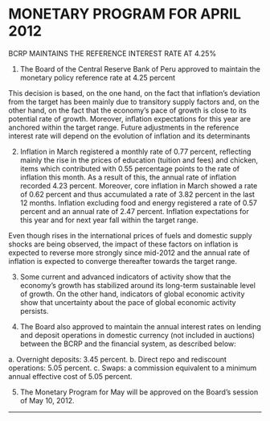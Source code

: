 # MONETARY PROGRAM FOR APRIL 2012
 BCRP MAINTAINS THE REFERENCE INTEREST RATE AT 4.25%

1. The Board of the Central Reserve Bank of Peru approved to maintain the monetary policy
reference rate at 4.25 percent

This decision is based, on the one hand, on the fact that inflation’s deviation from the target
has been mainly due to transitory supply factors and, on the other hand, on the fact that the
economy’s pace of growth is close to its potential rate of growth. Moreover, inflation
expectations for this year are anchored within the target range. Future adjustments in the
reference interest rate will depend on the evolution of inflation and its determinants

2. Inflation in March registered a monthly rate of 0.77 percent, reflecting mainly the rise in the
prices of education (tuition and fees) and chicken, items which contributed with 0.55
percentage points to the rate of inflation this month. As a result of this, the annual rate of
inflation recorded 4.23 percent. Moreover, core inflation in March showed a rate of 0.62
percent and thus accumulated a rate of 3.82 percent in the last 12 months. Inflation
excluding food and energy registered a rate of 0.57 percent and an annual rate of 2.47
percent. Inflation expectations for this year and for next year fall within the target range.

Even though rises in the international prices of fuels and domestic supply shocks are being
observed, the impact of these factors on inflation is expected to reverse more strongly since
mid-2012 and the annual rate of inflation is expected to converge thereafter towards the
target range.

3. Some current and advanced indicators of activity show that the economy’s growth has
stabilized around its long-term sustainable level of growth. On the other hand, indicators of
global economic activity show that uncertainty about the pace of global economic activity
persists.

4. The Board also approved to maintain the annual interest rates on lending and deposit
operations in domestic currency (not included in auctions) between the BCRP and the
financial system, as described below:

a. Overnight deposits: 3.45 percent.
b.  Direct repo and rediscount operations: 5.05 percent.
c. Swaps: a commission equivalent to a minimum annual effective cost of 5.05 percent.

5. The Monetary Program for May will be approved on the Board’s session of May 10, 2012.


-----

